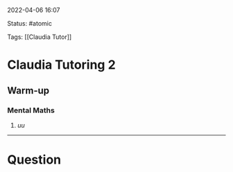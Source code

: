2022-04-06 16:07

Status: #atomic

Tags: [[Claudia Tutor]]

# Claudia Tutoring 2
## Warm-up
### Mental Maths
1. $uu$

---
# Question

